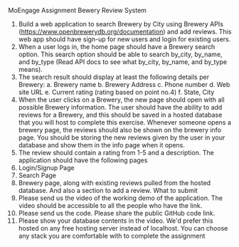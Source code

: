 MoEngage Assignment
Bewery Review System
1. Build a web application to search Brewery by City using Brewery APIs
(https://www.openbrewerydb.org/documentation) and add reviews. This web app
should have sign-up for new users and login for existing users.
2. When a user logs in, the home page should have a Brewery search option. This
search option should be able to search by_city, by_name, and by_type (Read
API docs to see what by_city, by_name, and by_type means).
3. The search result should display at least the following details per Brewery:
a. Brewery name
b. Brewery Address
c. Phone number
d. Web site URL
e. Current rating (rating based on point no.4)
f. State, City
4. When the user clicks on a Brewery, the new page should open with all possible
Brewery information. The user should have the ability to add reviews for a
Brewery, and this should be saved in a hosted database that you will host to
complete this exercise. Whenever someone opens a brewery page, the reviews
should also be shown on the brewery info page. You should be storing the new
reviews given by the user in your database and show them in the info page when
it opens.
5. The review should contain a rating from 1-5 and a description.
The application should have the following pages
1. Login/Signup Page
2. Search Page
3. Brewery page, along with existing reviews pulled from the hosted database. And
also a section to add a review.
What to submit
1. Please send us the video of the working demo of the application. The video should be
accessible to all the people who have the link.
2. Please send us the code. Please share the public GitHub code link.
3. Please show your database contents in the video.
We'd prefer this hosted on any free hosting server instead of localhost. You can choose
any stack you are comfortable with to complete the assignment
